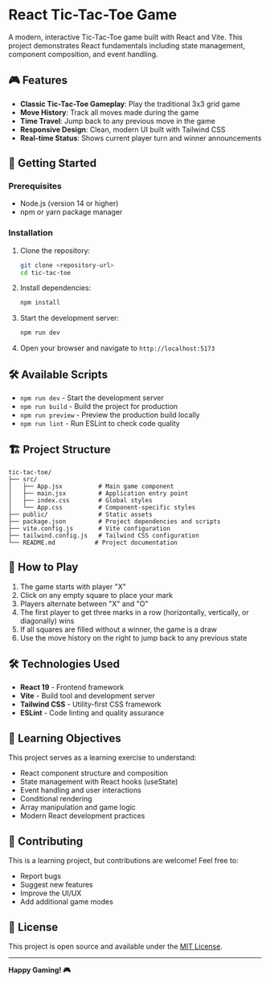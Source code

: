 # React Tic-Tac-Toe Game

A modern, interactive Tic-Tac-Toe game built with React and Vite. This project demonstrates React fundamentals including state management, component composition, and event handling.

## 🎮 Features

- **Classic Tic-Tac-Toe Gameplay**: Play the traditional 3x3 grid game
- **Move History**: Track all moves made during the game
- **Time Travel**: Jump back to any previous move in the game
- **Responsive Design**: Clean, modern UI built with Tailwind CSS
- **Real-time Status**: Shows current player turn and winner announcements

## 🚀 Getting Started

### Prerequisites

- Node.js (version 14 or higher)
- npm or yarn package manager

### Installation

1. Clone the repository:
   ```bash
   git clone <repository-url>
   cd tic-tac-toe
   ```

2. Install dependencies:
   ```bash
   npm install
   ```

3. Start the development server:
   ```bash
   npm run dev
   ```

4. Open your browser and navigate to `http://localhost:5173`

## 🛠️ Available Scripts

- `npm run dev` - Start the development server
- `npm run build` - Build the project for production
- `npm run preview` - Preview the production build locally
- `npm run lint` - Run ESLint to check code quality

## 🏗️ Project Structure

```
tic-tac-toe/
├── src/
│   ├── App.jsx          # Main game component
│   ├── main.jsx         # Application entry point
│   ├── index.css        # Global styles
│   └── App.css          # Component-specific styles
├── public/              # Static assets
├── package.json         # Project dependencies and scripts
├── vite.config.js       # Vite configuration
├── tailwind.config.js   # Tailwind CSS configuration
└── README.md           # Project documentation
```

## 🎯 How to Play

1. The game starts with player "X"
2. Click on any empty square to place your mark
3. Players alternate between "X" and "O"
4. The first player to get three marks in a row (horizontally, vertically, or diagonally) wins
5. If all squares are filled without a winner, the game is a draw
6. Use the move history on the right to jump back to any previous state

## 🛠️ Technologies Used

- **React 19** - Frontend framework
- **Vite** - Build tool and development server
- **Tailwind CSS** - Utility-first CSS framework
- **ESLint** - Code linting and quality assurance

## 📝 Learning Objectives

This project serves as a learning exercise to understand:
- React component structure and composition
- State management with React hooks (useState)
- Event handling and user interactions
- Conditional rendering
- Array manipulation and game logic
- Modern React development practices

## 🤝 Contributing

This is a learning project, but contributions are welcome! Feel free to:
- Report bugs
- Suggest new features
- Improve the UI/UX
- Add additional game modes

## 📄 License

This project is open source and available under the [MIT License](LICENSE).

---

**Happy Gaming! 🎮**
